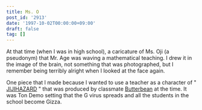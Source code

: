 ```yaml
---
title: Ms. O
post_id: '2913'
date: '1997-10-02T00:00:00+09:00'
draft: false
tag: []
---
```


At that time (when I was in high school), a caricature of Ms. Oji (a pseudonym) that Mr. Age was waving a mathematical teaching. I drew it in the image of the brain, not something that was photographed, but I remember being terribly alright when I looked at the face again.

One piece that I made because I wanted to use a teacher as a character of " [JIJIHAZARD](/2898) " that was produced by classmate [Butterbean](http://mixi.jp/show_friend.pl?id=2308126) at the time. It was Ton Demo setting that the G virus spreads and all the students in the school become Gizza.